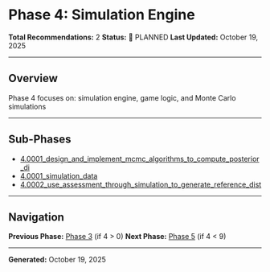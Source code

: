 # Phase 4: Simulation Engine

**Total Recommendations:** 2
**Status:** 🔵 PLANNED
**Last Updated:** October 19, 2025

---

## Overview

Phase 4 focuses on: simulation engine, game logic, and Monte Carlo simulations

---

## Sub-Phases

- [4.0001_design_and_implement_mcmc_algorithms_to_compute_posterior_di](4.0001_design_and_implement_mcmc_algorithms_to_compute_posterior_di/README.md)
- [4.0001_simulation_data](4.0001_simulation_data/README.md)
- [4.0002_use_assessment_through_simulation_to_generate_reference_dist](4.0002_use_assessment_through_simulation_to_generate_reference_dist/README.md)


---

## Navigation

**Previous Phase:** [Phase 3](../phase_3/PHASE_3_INDEX.md) (if 4 > 0)
**Next Phase:** [Phase 5](../phase_5/PHASE_5_INDEX.md) (if 4 < 9)

---

**Generated:** October 19, 2025
